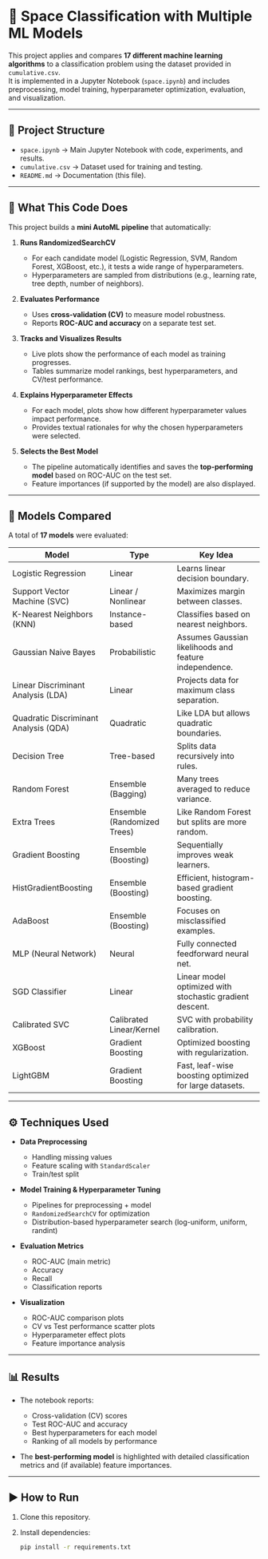 # 🚀 Space Classification with Multiple ML Models

This project applies and compares **17 different machine learning algorithms** to a classification problem using the dataset provided in `cumulative.csv`.  
It is implemented in a Jupyter Notebook (`space.ipynb`) and includes preprocessing, model training, hyperparameter optimization, evaluation, and visualization.

---

## 📂 Project Structure

- `space.ipynb` → Main Jupyter Notebook with code, experiments, and results.  
- `cumulative.csv` → Dataset used for training and testing.  
- `README.md` → Documentation (this file).  

---

## 🔎 What This Code Does

This project builds a **mini AutoML pipeline** that automatically:

1. **Runs RandomizedSearchCV**  
   - For each candidate model (Logistic Regression, SVM, Random Forest, XGBoost, etc.), it tests a wide range of hyperparameters.  
   - Hyperparameters are sampled from distributions (e.g., learning rate, tree depth, number of neighbors).  

2. **Evaluates Performance**  
   - Uses **cross-validation (CV)** to measure model robustness.  
   - Reports **ROC-AUC and accuracy** on a separate test set.  

3. **Tracks and Visualizes Results**  
   - Live plots show the performance of each model as training progresses.  
   - Tables summarize model rankings, best hyperparameters, and CV/test performance.  

4. **Explains Hyperparameter Effects**  
   - For each model, plots show how different hyperparameter values impact performance.  
   - Provides textual rationales for why the chosen hyperparameters were selected.  

5. **Selects the Best Model**  
   - The pipeline automatically identifies and saves the **top-performing model** based on ROC-AUC on the test set.  
   - Feature importances (if supported by the model) are also displayed.  


---

## 🧪 Models Compared

A total of **17 models** were evaluated:

| Model | Type | Key Idea |
|-------|------|----------|
| Logistic Regression | Linear | Learns linear decision boundary. |
| Support Vector Machine (SVC) | Linear / Nonlinear | Maximizes margin between classes. |
| K-Nearest Neighbors (KNN) | Instance-based | Classifies based on nearest neighbors. |
| Gaussian Naive Bayes | Probabilistic | Assumes Gaussian likelihoods and feature independence. |
| Linear Discriminant Analysis (LDA) | Linear | Projects data for maximum class separation. |
| Quadratic Discriminant Analysis (QDA) | Quadratic | Like LDA but allows quadratic boundaries. |
| Decision Tree | Tree-based | Splits data recursively into rules. |
| Random Forest | Ensemble (Bagging) | Many trees averaged to reduce variance. |
| Extra Trees | Ensemble (Randomized Trees) | Like Random Forest but splits are more random. |
| Gradient Boosting | Ensemble (Boosting) | Sequentially improves weak learners. |
| HistGradientBoosting | Ensemble (Boosting) | Efficient, histogram-based gradient boosting. |
| AdaBoost | Ensemble (Boosting) | Focuses on misclassified examples. |
| MLP (Neural Network) | Neural | Fully connected feedforward neural net. |
| SGD Classifier | Linear | Linear model optimized with stochastic gradient descent. |
| Calibrated SVC | Calibrated Linear/Kernel | SVC with probability calibration. |
| XGBoost | Gradient Boosting | Optimized boosting with regularization. |
| LightGBM | Gradient Boosting | Fast, leaf-wise boosting optimized for large datasets. |

---

## ⚙️ Techniques Used

- **Data Preprocessing**  
  - Handling missing values  
  - Feature scaling with `StandardScaler`  
  - Train/test split  

- **Model Training & Hyperparameter Tuning**  
  - Pipelines for preprocessing + model  
  - `RandomizedSearchCV` for optimization  
  - Distribution-based hyperparameter search (log-uniform, uniform, randint)  

- **Evaluation Metrics**  
  - ROC-AUC (main metric)  
  - Accuracy  
  - Recall  
  - Classification reports  

- **Visualization**  
  - ROC-AUC comparison plots  
  - CV vs Test performance scatter plots  
  - Hyperparameter effect plots  
  - Feature importance analysis  

---

## 📊 Results

- The notebook reports:  
  - Cross-validation (CV) scores  
  - Test ROC-AUC and accuracy  
  - Best hyperparameters for each model  
  - Ranking of all models by performance  

- The **best-performing model** is highlighted with detailed classification metrics and (if available) feature importances.  

---

## ▶️ How to Run

1. Clone this repository.  
2. Install dependencies:  

   ```bash
   pip install -r requirements.txt
